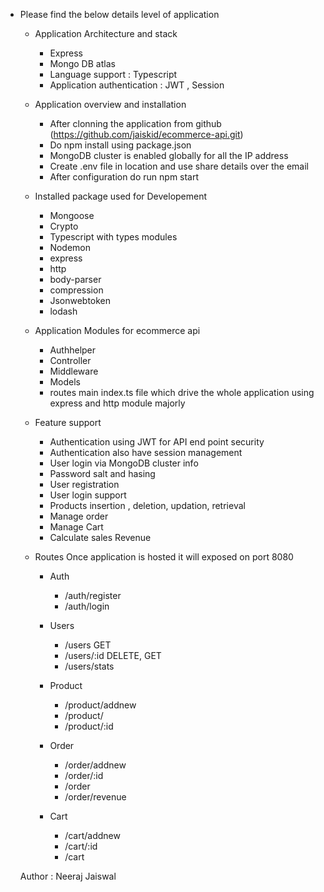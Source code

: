 - Please find the below details level of application

  - Application Architecture and stack

    - Express
    - Mongo DB atlas
    - Language support : Typescript
    - Application authentication : JWT , Session

  - Application overview and installation
  
    - After clonning the application from github (https://github.com/jaiskid/ecommerce-api.git)
    - Do npm install using package.json
    - MongoDB cluster is enabled globally for all the IP address
    - Create .env file in location and use share details over the email
    - After configuration do run npm start
  
  - Installed package used for Developement
  
    - Mongoose
    - Crypto
    - Typescript with types modules
    - Nodemon
    - express
    - http
    - body-parser
    - compression
    - Jsonwebtoken
    - lodash
  
  - Application Modules for ecommerce api
  
    - Authhelper
    - Controller
    - Middleware
    - Models
    - routes
      main index.ts file which drive the whole application using express and http module majorly
  
  - Feature support
  
    - Authentication using JWT for API end point security
    - Authentication also have session management
    - User login via MongoDB cluster info
    - Password salt and hasing
    - User registration
    - User login support
    - Products insertion , deletion, updation, retrieval
    - Manage order
    - Manage Cart
    - Calculate sales Revenue
  
  - Routes
    Once application is hosted it will exposed on port 8080
  
    - Auth
  
      - /auth/register
      - /auth/login
  
    - Users
  
      - /users GET
      - /users/:id DELETE, GET
      - /users/stats
  
    - Product
  
      - /product/addnew
      - /product/
      - /product/:id
  
    - Order
  
      - /order/addnew
      - /order/:id
      - /order
      - /order/revenue
  
    - Cart
  
      - /cart/addnew
      - /cart/:id
      - /cart
  
  Author : Neeraj Jaiswal
